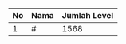 | No | Nama            | Jumlah Level |
|----|-----------------|--------------|
| 1  | #    |    1568        |
